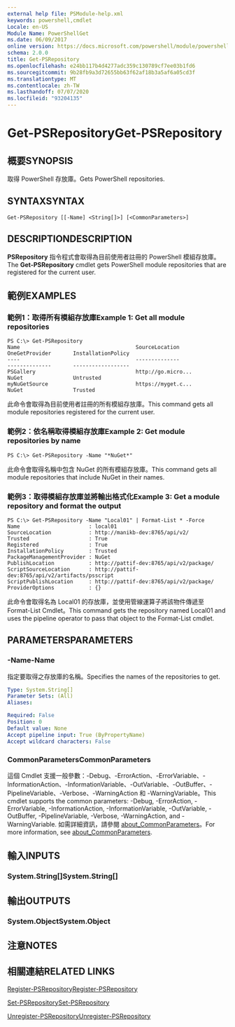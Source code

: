 ```yaml
---
external help file: PSModule-help.xml
keywords: powershell,cmdlet
Locale: en-US
Module Name: PowerShellGet
ms.date: 06/09/2017
online version: https://docs.microsoft.com/powershell/module/powershellget/get-psrepository?view=powershell-7.1&WT.mc_id=ps-gethelp
schema: 2.0.0
title: Get-PSRepository
ms.openlocfilehash: e24bb117b4d4277adc359c130789cf7ee03b1fd6
ms.sourcegitcommit: 9b28fb9a3d72655bb63f62af18b3a5af6a05cd3f
ms.translationtype: MT
ms.contentlocale: zh-TW
ms.lasthandoff: 07/07/2020
ms.locfileid: "93204135"
---
```

# <span data-ttu-id="5daf6-103">Get-PSRepository</span><span class="sxs-lookup"><span data-stu-id="5daf6-103">Get-PSRepository</span></span>

## <span data-ttu-id="5daf6-104">概要</span><span class="sxs-lookup"><span data-stu-id="5daf6-104">SYNOPSIS</span></span>
<span data-ttu-id="5daf6-105">取得 PowerShell 存放庫。</span><span class="sxs-lookup"><span data-stu-id="5daf6-105">Gets PowerShell repositories.</span></span>

## <span data-ttu-id="5daf6-106">SYNTAX</span><span class="sxs-lookup"><span data-stu-id="5daf6-106">SYNTAX</span></span>

```
Get-PSRepository [[-Name] <String[]>] [<CommonParameters>]
```

## <span data-ttu-id="5daf6-107">DESCRIPTION</span><span class="sxs-lookup"><span data-stu-id="5daf6-107">DESCRIPTION</span></span>

<span data-ttu-id="5daf6-108">**PSRepository** 指令程式會取得為目前使用者註冊的 PowerShell 模組存放庫。</span><span class="sxs-lookup"><span data-stu-id="5daf6-108">The **Get-PSRepository** cmdlet gets PowerShell module repositories that are registered for the current user.</span></span>

## <span data-ttu-id="5daf6-109">範例</span><span class="sxs-lookup"><span data-stu-id="5daf6-109">EXAMPLES</span></span>

### <span data-ttu-id="5daf6-110">範例1：取得所有模組存放庫</span><span class="sxs-lookup"><span data-stu-id="5daf6-110">Example 1: Get all module repositories</span></span>

```
PS C:\> Get-PSRepository
Name                                     SourceLocation                                     OneGetProvider       InstallationPolicy
----                                     --------------                                     --------------       ------------------
PSGallery                                http://go.micro...                                 NuGet                Untrusted
myNuGetSource                            https://myget.c...                                 NuGet                Trusted
```

<span data-ttu-id="5daf6-111">此命令會取得為目前使用者註冊的所有模組存放庫。</span><span class="sxs-lookup"><span data-stu-id="5daf6-111">This command gets all module repositories registered for the current user.</span></span>

### <span data-ttu-id="5daf6-112">範例2：依名稱取得模組存放庫</span><span class="sxs-lookup"><span data-stu-id="5daf6-112">Example 2: Get module repositories by name</span></span>

```
PS C:\> Get-PSRepository -Name "*NuGet*"
```

<span data-ttu-id="5daf6-113">此命令會取得名稱中包含 NuGet 的所有模組存放庫。</span><span class="sxs-lookup"><span data-stu-id="5daf6-113">This command gets all module repositories that include NuGet in their names.</span></span>

### <span data-ttu-id="5daf6-114">範例3：取得模組存放庫並將輸出格式化</span><span class="sxs-lookup"><span data-stu-id="5daf6-114">Example 3: Get a module repository and format the output</span></span>

```
PS C:\> Get-PSRepository -Name "Local01" | Format-List * -Force
Name                      : local01
SourceLocation            : http://manikb-dev:8765/api/v2/
Trusted                   : True
Registered                : True
InstallationPolicy        : Trusted
PackageManagementProvider : NuGet
PublishLocation           : http://pattif-dev:8765/api/v2/package/
ScriptSourceLocation      : http://pattif-dev:8765/api/v2/artifacts/psscript
ScriptPublishLocation     : http://pattif-dev:8765/api/v2/package/
ProviderOptions           : {}
```

<span data-ttu-id="5daf6-115">此命令會取得名為 Local01 的存放庫，並使用管線運算子將該物件傳遞至 Format-List Cmdlet。</span><span class="sxs-lookup"><span data-stu-id="5daf6-115">This command gets the repository named Local01 and uses the pipeline operator to pass that object to the Format-List cmdlet.</span></span>

## <span data-ttu-id="5daf6-116">PARAMETERS</span><span class="sxs-lookup"><span data-stu-id="5daf6-116">PARAMETERS</span></span>

### <span data-ttu-id="5daf6-117">-Name</span><span class="sxs-lookup"><span data-stu-id="5daf6-117">-Name</span></span>

<span data-ttu-id="5daf6-118">指定要取得之存放庫的名稱。</span><span class="sxs-lookup"><span data-stu-id="5daf6-118">Specifies the names of the repositories to get.</span></span>

```yaml
Type: System.String[]
Parameter Sets: (All)
Aliases:

Required: False
Position: 0
Default value: None
Accept pipeline input: True (ByPropertyName)
Accept wildcard characters: False
```

### <span data-ttu-id="5daf6-119">CommonParameters</span><span class="sxs-lookup"><span data-stu-id="5daf6-119">CommonParameters</span></span>

<span data-ttu-id="5daf6-120">這個 Cmdlet 支援一般參數：-Debug、-ErrorAction、-ErrorVariable、-InformationAction、-InformationVariable、-OutVariable、-OutBuffer、-PipelineVariable、-Verbose、-WarningAction 和 -WarningVariable。</span><span class="sxs-lookup"><span data-stu-id="5daf6-120">This cmdlet supports the common parameters: -Debug, -ErrorAction, -ErrorVariable, -InformationAction, -InformationVariable, -OutVariable, -OutBuffer, -PipelineVariable, -Verbose, -WarningAction, and -WarningVariable.</span></span> <span data-ttu-id="5daf6-121">如需詳細資訊，請參閱 [about_CommonParameters](https://go.microsoft.com/fwlink/?LinkID=113216)。</span><span class="sxs-lookup"><span data-stu-id="5daf6-121">For more information, see [about_CommonParameters](https://go.microsoft.com/fwlink/?LinkID=113216).</span></span>

## <span data-ttu-id="5daf6-122">輸入</span><span class="sxs-lookup"><span data-stu-id="5daf6-122">INPUTS</span></span>

### <span data-ttu-id="5daf6-123">System.String[]</span><span class="sxs-lookup"><span data-stu-id="5daf6-123">System.String[]</span></span>

## <span data-ttu-id="5daf6-124">輸出</span><span class="sxs-lookup"><span data-stu-id="5daf6-124">OUTPUTS</span></span>

### <span data-ttu-id="5daf6-125">System.Object</span><span class="sxs-lookup"><span data-stu-id="5daf6-125">System.Object</span></span>

## <span data-ttu-id="5daf6-126">注意</span><span class="sxs-lookup"><span data-stu-id="5daf6-126">NOTES</span></span>

## <span data-ttu-id="5daf6-127">相關連結</span><span class="sxs-lookup"><span data-stu-id="5daf6-127">RELATED LINKS</span></span>

[<span data-ttu-id="5daf6-128">Register-PSRepository</span><span class="sxs-lookup"><span data-stu-id="5daf6-128">Register-PSRepository</span></span>](Register-PSRepository.md)

[<span data-ttu-id="5daf6-129">Set-PSRepository</span><span class="sxs-lookup"><span data-stu-id="5daf6-129">Set-PSRepository</span></span>](Set-PSRepository.md)

[<span data-ttu-id="5daf6-130">Unregister-PSRepository</span><span class="sxs-lookup"><span data-stu-id="5daf6-130">Unregister-PSRepository</span></span>](Unregister-PSRepository.md)

